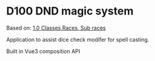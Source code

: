 # D100 DND magic system

Based on: [1.0 Classes,Races, Sub races](https://docs.google.com/spreadsheets/d/1oY7x9oVfqgIpZVYi8yYimGAe--ryEscn_NETlNPs7Nw/edit#gid=573037230)

Application to assist dice check modifer for spell casting.

Built in Vue3 composition API